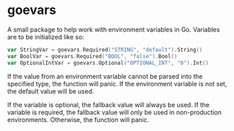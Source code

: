 # goevars

A small package to help work with environment variables in Go. Variables are to be initialized like so:
    
```go
var StringVar = goevars.Required("STRING", "default").String()
var BoolVar = goevars.Required("BOOL", "false").Bool()
var OptionalIntVar = goevars.Optional("OPTIONAL_INT", "0").Int()
```

If the value from an environment variable cannot be parsed into the specified type, the function will panic. If the environment variable is not set, the default value will be used.

If the variable is optional, the fallback value will always be used. If the variable is required, the fallback value will only be used in non-production environments. Otherwise, the function will panic.